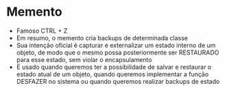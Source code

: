 # Memento
* Famoso CTRL + Z
* Em resumo, o memento cria backups de determinada classe
* Sua intenção oficial é capturar e externalizar um estado interno de um objeto, de modo que o mesmo possa posteriormente ser RESTAURADO para esse estado, sem violar o encapsulamento
* É usado quando queremos ter a possibilidade de salvar e restaurar o estado atual de um objeto, quando queremos implementar a função DESFAZER no sistema ou quando queremos realizar backups de estado
